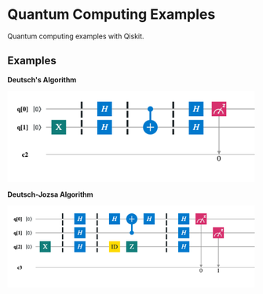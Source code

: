 # Quantum Computing Examples
Quantum computing examples with Qiskit.

## Examples

**Deutsch's Algorithm**

![Deutsch's Algorithm](./circuit_diagrams/01_deutsch.png)

**Deutsch-Jozsa Algorithm**

![Deutsch-Jozsa Algorithm](./circuit_diagrams/02_deutsch_jozsa.png)